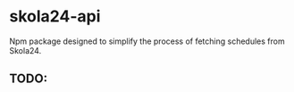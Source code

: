 # skola24-api
 
Npm package designed to simplify the process of fetching schedules from Skola24.

## TODO:


